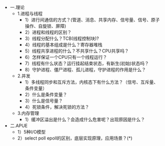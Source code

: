 * 一.理论
    - 1.进程与线程
        - 1）进行间通信的方式？(管道、消息、共享内存、信号量、信号、原子操作、自旋锁、屏障)
        - 2）进程和线程的区别？
        - 3）线程分配什么？TCB(线程控制块)?
        - 4）线程的基本组成是什么？寄存器堆栈
        - 5）线程共享进程的什么？不共享什么？CPU共享吗？
        - 6）怎样保证一个CPU只有一个线程运行？
        - 7）线程有什么状态？运行挂起结束状态，有新生(初始)状态吗？
        - 8）守护进程、僵尸进程、孤儿进程，守护进程的作用是什么？
    - 2.并发
        - 1）多线程同步和互斥方法，内核态下有什么方法？（信号、互斥量、条件变量）
        - 2）什么是条件变量？
        - 3）什么是信号量？
        - 4）死锁条件，解决死锁的方法？
    - 3.内存管理
        - 1）缓冲区溢出是什么？会造成什么危害呢？出现原因是什么？
* 二.APUE
    - 1）5种I/O模型
    - 2）select poll epoll的区别，底层实现原理，应用场景？(*)
